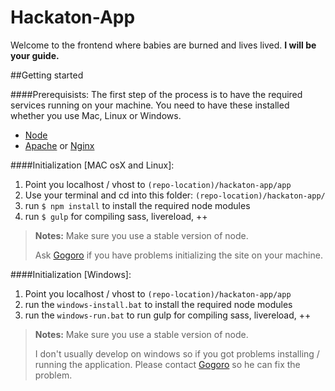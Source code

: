 Hackaton-App
========
Welcome to the frontend where babies are burned and lives lived. **I will be your guide.**

##Getting started

####Prerequisists:
The first step of the process is to have the required services running on your machine. You need to have these installed whether you use Mac, Linux or Windows.

* [Node](http://nodejs.org/)
* [Apache](http://www.apache.org/) or [Nginx](http://nginx.org/)

####Initialization [MAC osX and Linux]:
1. Point you localhost / vhost to <code>(repo-location)/hackaton-app/app</code>
2. Use your terminal and cd into this folder: <code>(repo-location)/hackaton-app/</code>
3. run <code>$ npm install</code> to install the required node modules
3. run <code>$ gulp</code> for compiling sass, livereload, ++

> **Notes:**
> Make sure you use a stable version of node.
>
> Ask [Gogoro](https://github.com/Gogoro) if you have problems initializing the site on your machine.

####Initialization [Windows]:
1. Point you localhost / vhost to <code>(repo-location)/hackaton-app/app</code>
2. run the <code>windows-install.bat</code> to install the required node modules
3. run the <code>windows-run.bat</code> to run gulp for compiling sass, livereload, ++

> **Notes:**
> Make sure you use a stable version of node.
>
> I don't usually develop on windows so if you got problems installing / running the application. Please contact [Gogoro](https://github.com/Gogoro) so he can fix the problem.